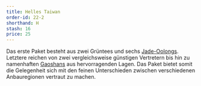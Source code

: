 ```yaml
---
title: Helles Taiwan
order-id: 22-2
shorthand: H
stash: 16
price: 25
---
```

Das erste Paket besteht aus zwei Grüntees und sechs <a class="glossary" href="/glossar#jade-oolong">Jade-Oolongs</a>. Letztere reichen von zwei vergleichsweise günstigen Vertretern bis hin zu namenhaften <a class="glossary" href="/glossar#gaoshan">Gaoshans</a> aus hervorragenden Lagen. Das Paket bietet somit die Gelegenheit sich mit den feinen Unterschieden zwischen verschiedenen Anbauregionen vertraut zu machen. 